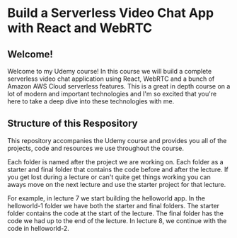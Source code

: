 # Build a Serverless Video Chat App with React and WebRTC

## Welcome!

Welcome to my Udemy course! In this course we will build a complete serverless video chat application using React, WebRTC and a bunch of Amazon AWS Cloud serverless features. This is a great in depth course on a lot of modern and important technologies and I'm so excited that you're here to take a deep dive into these technologies with me.

## Structure of this Respository

This repository accompanies the Udemy course and provides you all of the projects, code and resources we use throughout the course.

Each folder is named after the project we are working on. Each folder as a starter and final folder that contains the code before and after the lecture. If you get lost during a lecture or can't quite get things working you can aways move on the next lecture and use the starter project for that lecture.

For example, in lecture 7 we start building the helloworld app. In the helloworld-1 folder we have both the starter and final folders. The starter folder contains the code at the start of the lecture. The final folder has the code we had up to the end of the lecture. In lecture 8, we continue with the code in helloworld-2.
